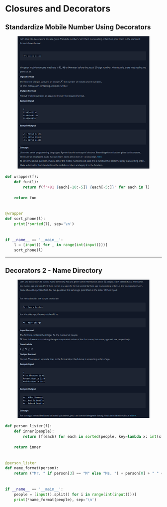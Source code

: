 # Closures and Decorators

## Standardize Mobile Number Using Decorators

<figure><img src="../.gitbook/assets/image (21).png" alt=""><figcaption></figcaption></figure>

```python
def wrapper(f):
    def fun(l):
        return f(f'+91 {each[-10:-5]} {each[-5:]}' for each in l)

    return fun


@wrapper
def sort_phone(l):
    print(*sorted(l), sep='\n')


if __name__ == '__main__':
    l = [input() for _ in range(int(input()))]
    sort_phone(l)
```

***

## Decorators 2 - Name Directory

<figure><img src="../.gitbook/assets/image (1) (1).png" alt=""><figcaption></figcaption></figure>

```python
def person_lister(f):
    def inner(people):
        return [f(each) for each in sorted(people, key=lambda x: int(x[2]))]

    return inner


@person_lister
def name_format(person):
    return ("Mr. " if person[3] == "M" else "Ms. ") + person[0] + " " + person[1]


if __name__ == '__main__':
    people = [input().split() for i in range(int(input()))]
    print(*name_format(people), sep='\n')
```
